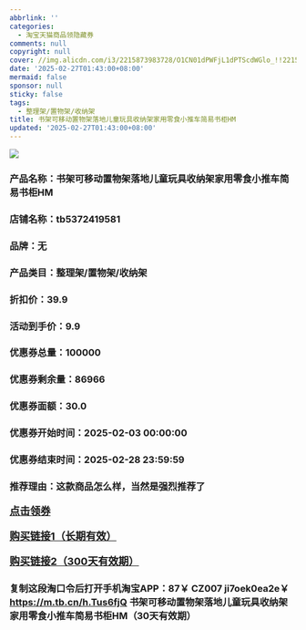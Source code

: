 ```yaml
---
abbrlink: ''
categories:
  - 淘宝天猫商品领隐藏券
comments: null
copyright: null
cover: //img.alicdn.com/i3/2215873983728/O1CN01dPWFjL1dPTScdWGlo_!!2215873983728.jpg
date: '2025-02-27T01:43:00+08:00'
mermaid: false
sponsor: null
sticky: false
tags:
  - 整理架/置物架/收纳架
title: 书架可移动置物架落地儿童玩具收纳架家用零食小推车简易书柜HM
updated: '2025-02-27T01:43:00+08:00'
--- 
```


![](//img.alicdn.com/i3/2215873983728/O1CN01dPWFjL1dPTScdWGlo_!!2215873983728.jpg)

### 产品名称：书架可移动置物架落地儿童玩具收纳架家用零食小推车简易书柜HM
### 店铺名称：tb5372419581
### 品牌：无
### 产品类目：整理架/置物架/收纳架
### 折扣价：39.9
### 活动到手价：9.9
### 优惠券总量：100000
### 优惠券剩余量：86966
### 优惠券面额：30.0
### 优惠券开始时间：2025-02-03 00:00:00	
### 优惠券结束时间：2025-02-28 23:59:59	
### 推荐理由：这款商品怎么样，当然是强烈推荐了

<p style="font-size: 18px; font-weight: bold;">
  <a href="https://uland.taobao.com/coupon/edetail?e=2f81R7OsXHulhHvvyUNXZfh8CuWt5YH5OVuOuRD5gLJMmdsrkidbOWBzzpT26idJC%2BVWbn475YEgbGGs8PYHOPOOcQfB3M1Qwb%2FiSQODsVmP71tZAS77ypI1QldX2MoHRSHvQe2jOLZ9pbNCYX0I%2BPP%2BWUTgK%2F%2B0I%2BtaUgbudUxA%2B536asYsLWVfKa%2BhVnNDuImj57aLeMUt9domdC1D5pjB6TX2HR3QQ5WKStDdyeTLAJho1Tgm24y1rRo98IyIzxHHRjXbSzC3GXpSbfs48v8pPL6Ye4IpIRVeZEgICZ9wr49L9IAs%2Bqsbfg9L%2FI%2B2SQeJNEiOmJJH9TgzspYS3SUzVkkdwsIm&traceId=2166d8db17407296732636749d133b&union_lens=lensId%3AOPT%401740729690%40210707ee_1cc4_1954b932b21_b69f%4001%40eyJmbG9vcklkIjo3MzM1NH0ie" target="_blank">点击领券</a>
</p>
<p style="font-size: 18px; font-weight: bold;">
  <a href="https://s.click.taobao.com/t?e=m%3D2%26s%3DLyUQ9tQOFkZw4vFB6t2Z2ueEDrYVVa64LKpWJ%2Bin0XLjf2vlNIV67kkfnVn6TwKdNGaA%2Fv7qa0T3ID%2FV1RqsF4wnCJeELi4I%2FIEn%2BS1IjHAB0ghlTd7WlZVm%2FOAUUFw71qrpxiwMoCNxc1AtbZGVS3pkuQdmju7Rm08hS5x4fpDNEPXytV9ALoS4zvCRUrquDQ2GNmSMQQF2iNNCrZ4Frgvp2p8ndvzEpehM3jMNcnjBA8IktUIENdYM9aSku4lN6fiZ%2B5zXBP%2BPgysBSxHfUOXVLEPDWL24%2FufIeaShmLvWGPPZ03CRxH5JplNT8i2SNp69jgVo8%2BLGDmntuH4VtA%3D%3D" target="_blank">购买链接1（长期有效）</a>
</p>
<p style="font-size: 18px; font-weight: bold;">
  <a href="https://s.click.taobao.com/2t24TNs" target="_blank">购买链接2（300天有效期）</a>
</p>

### 复制这段淘口令后打开手机淘宝APP：87￥ CZ007 ji7oek0ea2e￥ https://m.tb.cn/h.Tus6fjQ  书架可移动置物架落地儿童玩具收纳架家用零食小推车简易书柜HM（30天有效期）
